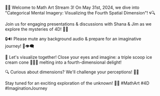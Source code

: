 🌌✨ Welcome to Math Art Stream 3! On May 31st, 2024, we dive into "Categorical Mental Imagery: Visualizing the Fourth Spatial Dimension"! 🌀🔍 

Join us for engaging presentations & discussions with Shana & Jim as we explore the mysteries of 4D! 🚀💡 

🔒🔊 Please mute any background audio & prepare for an imaginative journey! 🎨👁️‍🗨️ 

🌈 Let's visualize together! Close your eyes and imagine: a triple scoop ice cream cone 🍦🍒🍬 melting into a fourth-dimensional delight! 

🔍 Curious about dimensions? We'll challenge your perceptions! 🧠💭

Stay tuned for an exciting exploration of the unknown! 💫🌀 #MathArt #4D #ImaginationJourney
